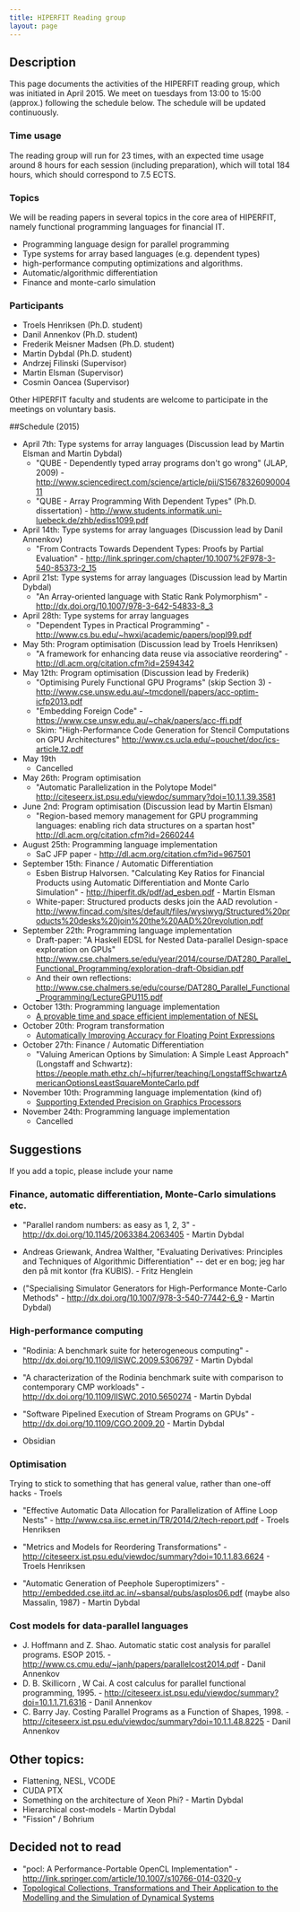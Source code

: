 ```yaml
---
title: HIPERFIT Reading group
layout: page
---
```


## Description

This page documents the activities of the HIPERFIT reading group,
which was initiated in April 2015. We meet on tuesdays from 13:00 to
15:00 (approx.) following the schedule below. The schedule will be
updated continuously.

### Time usage

The reading group will run for 23 times, with an expected time usage
around 8 hours for each session (including preparation), which will
total 184 hours, which should correspond to 7.5 ECTS.

### Topics
We will be reading papers in several topics in the core area of
HIPERFIT, namely functional programming languages for financial IT.

 * Programming language design for parallel programming
 * Type systems for array based languages (e.g. dependent types)
 * high-performance computing optimizations and algorithms.
 * Automatic/algorithmic differentiation
 * Finance and monte-carlo simulation

### Participants
 * Troels Henriksen (Ph.D. student)
 * Danil Annenkov (Ph.D. student)
 * Frederik Meisner Madsen (Ph.D. student)
 * Martin Dybdal (Ph.D. student)
 * Andrzej Filinski (Supervisor)
 * Martin Elsman (Supervisor)
 * Cosmin Oancea (Supervisor)

Other HIPERFIT faculty and students are welcome to participate in the
meetings on voluntary basis.


##Schedule (2015)

 * April 7th: Type systems for array languages (Discussion lead by Martin Elsman and Martin Dybdal)
   * "QUBE - Dependently typed array programs don't go wrong" (JLAP, 2009) - <http://www.sciencedirect.com/science/article/pii/S1567832609000411>
   * "QUBE - Array Programming With Dependent Types" (Ph.D. dissertation) - <http://www.students.informatik.uni-luebeck.de/zhb/ediss1099.pdf>
 * April 14th: Type systems for array languages (Discussion lead by Danil Annenkov)
   * "From Contracts Towards Dependent Types: Proofs by Partial Evaluation" - <http://link.springer.com/chapter/10.1007%2F978-3-540-85373-2_15>
 * April 21st: Type systems for array languages (Discussion lead by Martin Dybdal)
   * "An Array-oriented language with Static Rank Polymorphism" - <http://dx.doi.org/10.1007/978-3-642-54833-8_3>
 * April 28th: Type systems for array languages
   * "Dependent Types in Practical Programming" - http://www.cs.bu.edu/~hwxi/academic/papers/popl99.pdf
 * May 5th: Program optimisation (Discussion lead by Troels Henriksen)
   * "A framework for enhancing data reuse via associative reordering" - <http://dl.acm.org/citation.cfm?id=2594342>
 * May 12th: Program optimisation (Discussion lead by Frederik)
   * "Optimising Purely Functional GPU Programs" (skip Section 3) - <http://www.cse.unsw.edu.au/~tmcdonell/papers/acc-optim-icfp2013.pdf>
   * "Embedding Foreign Code" - <https://www.cse.unsw.edu.au/~chak/papers/acc-ffi.pdf>
   * Skim: "High-Performance Code Generation for Stencil Computations on GPU Architectures" <http://www.cs.ucla.edu/~pouchet/doc/ics-article.12.pdf>
 * May 19th
   * Cancelled
 * May 26th: Program optimisation
   * "Automatic Parallelization in the Polytope Model" <http://citeseerx.ist.psu.edu/viewdoc/summary?doi=10.1.1.39.3581>
 * June 2nd: Program optimisation (Discussion lead by Martin Elsman)
   * "Region-based memory management for GPU programming languages: enabling rich data structures on a spartan host" <http://dl.acm.org/citation.cfm?id=2660244>
 * August 25th: Programming language implementation
   * SaC JFP paper - <http://dl.acm.org/citation.cfm?id=967501>
 * September 15th: Finance / Automatic Differentiation
   * Esben Bistrup Halvorsen. "Calculating Key Ratios for Financial
     Products using Automatic Differentiation and Monte Carlo
     Simulation" - http://hiperfit.dk/pdf/ad_esben.pdf - Martin Elsman
   * White-paper: Structured products desks join the AAD revolution -
     <http://www.fincad.com/sites/default/files/wysiwyg/Structured%20products%20desks%20join%20the%20AAD%20revolution.pdf>
 * September 22th: Programming language implementation
   * Draft-paper: "A Haskell EDSL for Nested Data-parallel
     Design-space exploration on GPUs"
     <http://www.cse.chalmers.se/edu/year/2014/course/DAT280_Parallel_Functional_Programming/exploration-draft-Obsidian.pdf>
   * And their own reflections:
     <http://www.cse.chalmers.se/edu/course/DAT280_Parallel_Functional_Programming/LectureGPU115.pdf>
 * October 13th: Programming language implementation
   * [A provable time and space efficient implementation of NESL](http://dl.acm.org/citation.cfm?id=232650)
 * October 20th: Program transformation
   * [Automatically Improving Accuracy for Floating Point Expressions](http://herbie.uwplse.org/pldi15-paper.pdf)
 * October 27th: Finance / Automatic Differentiation
   * "Valuing American Options by Simulation: A Simple Least Approach" (Longstaff and Schwartz): <https://people.math.ethz.ch/~hjfurrer/teaching/LongstaffSchwartzAmericanOptionsLeastSquareMonteCarlo.pdf>
 * November 10th: Programming language implementation (kind of)
   * [Supporting Extended Precision on Graphics Processors](http://event.cwi.nl/damon2010/gpuprecision.pdf)
 * November 24th: Programming language implementation
    * Cancelled

## Suggestions

If you add a topic, please include your name

### Finance, automatic differentiation, Monte-Carlo simulations etc.

 * "Parallel random numbers: as easy as 1, 2, 3" - http://dx.doi.org/10.1145/2063384.2063405 - Martin Dybdal

 * Andreas Griewank, Andrea Walther, "Evaluating Derivatives: Principles and Techniques of Algorithmic Differentiation" -- det er en bog; jeg har den på mit kontor (fra KUBIS). - Fritz Henglein

 * ("Specialising Simulator Generators for High-Performance Monte-Carlo Methods" - http://dx.doi.org/10.1007/978-3-540-77442-6_9 - Martin Dybdal)

### High-performance computing

 * "Rodinia: A benchmark suite for heterogeneous computing" - http://dx.doi.org/10.1109/IISWC.2009.5306797 - Martin Dybdal

 * "A characterization of the Rodinia benchmark suite with comparison to contemporary CMP workloads" - http://dx.doi.org/10.1109/IISWC.2010.5650274 - Martin Dybdal

 * "Software Pipelined Execution of Stream Programs on GPUs" - http://dx.doi.org/10.1109/CGO.2009.20 - Martin Dybdal

 * Obsidian

### Optimisation

Trying to stick to something that has general value, rather than one-off hacks - Troels

 * "Effective Automatic Data Allocation for Parallelization of Affine Loop Nests" - http://www.csa.iisc.ernet.in/TR/2014/2/tech-report.pdf - Troels Henriksen

 * "Metrics and Models for Reordering Transformations" - http://citeseerx.ist.psu.edu/viewdoc/summary?doi=10.1.1.83.6624 - Troels Henriksen

 * "Automatic Generation of Peephole Superoptimizers" - http://embedded.cse.iitd.ac.in/~sbansal/pubs/asplos06.pdf (maybe also Massalin, 1987) - Martin Dybdal

### Cost models for data-parallel languages

* J.  Hoffmann  and  Z.  Shao. Automatic  static  cost  analysis  for  parallel programs. ESOP 2015. - http://www.cs.cmu.edu/~janh/papers/parallelcost2014.pdf - Danil Annenkov
* D. B. Skillicorn , W Cai. A cost calculus for parallel functional programming, 1995. - http://citeseerx.ist.psu.edu/viewdoc/summary?doi=10.1.1.71.6316 - Danil Annenkov
*  C. Barry Jay. Costing Parallel Programs as a Function of Shapes, 1998. - http://citeseerx.ist.psu.edu/viewdoc/summary?doi=10.1.1.48.8225 - Danil Annenkov

## Other topics:

 * Flattening, NESL, VCODE
 * CUDA PTX
 * Something on the architecture of Xeon Phi? - Martin Dybdal
 * Hierarchical cost-models - Martin Dybdal
 * "Fission" / Bohrium

## Decided not to read

 *  "pocl: A Performance-Portable OpenCL Implementation" - http://link.springer.com/article/10.1007/s10766-014-0320-y
 * [Topological Collections, Transformations and Their Application to the Modelling and the Simulation of Dynamical Systems](http://link.springer.com/chapter/10.1007%2F3-540-44881-0_16)
